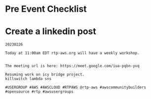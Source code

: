 # Pre Event Checklist

# Create a linkedin post

```
20230226

Today at 11:00am EDT rtp-aws.org will have a weekly workshop.  


The meeting url is here: https://meet.google.com/iua-pqbn-yvq

Resuming work on icy bridge project.
killswitch lambda sns

#USERGROUP #AWS #AWSCLOUD #RTPAWS @rtp-aws #awscommunitybuilders #opensource #rtp #awsusergroups
```

